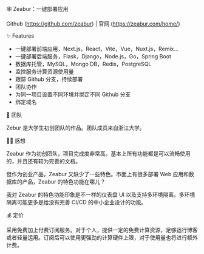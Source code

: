 🕸 Zeabur：一键部署应用

Github (https://github.com/zeabur) | 官网 (https://zeabur.com/home/)

✨ Features

- 一键部署前端应用，Next.js，React，Vite，Vue，Nuxt.js，Remix…
- 一键部署后端服务，Flask，Django，Node.js，Go，Spring Boot
- 数据库托管，MySQL，Mongo DB，Redis，PostgreSQL
- 监控服务计算资源使用量
- 跟踪 Github 分支，持续部署
- 团队协作
- 为同一项目设置不同环境并绑定不同 Github 分支
- 绑定域名

👀 团队

Zebur 是大学生初创团队的作品。团队成员来自浙江大学。

🙋‍♂️ 感想

Zeabur 作为初创团队，项目完成度非常高。基本上所有功能都是可以流畅使用的，并且还有较为完善的文档。

但作为创业产品，Zeabur 又缺少了一些特色。市面上有很多部署 Web 应用和数据库的产品，Zeabur 的特色功能在哪儿？

我对 Zeabur 的特色功能印象是不一样的仪表盘 UI 以及支持多环境隔离。多环境隔离可能更多是给没有完善 CI/CD 的中小企业设计的功能。

💰 定价

采用免费加上付费订阅服务。对于个人，提供一定的免费计算资源，足够运行博客或者轻量运用。订阅后可以使用更强劲的计算硬件上限，对于使用量也将进行额外计费。